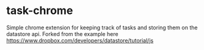 task-chrome
===========
Simple chrome extension for keeping track of tasks and storing them on the datastore api. Forked from the example here https://www.dropbox.com/developers/datastore/tutorial/js
